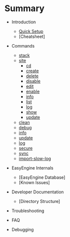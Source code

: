 # Summary
- Introduction
    * [Quick Setup](./install/index.md)
    * [Cheatsheet]
- Commands
    * [stack](./commands/stack/index.md)
    * [site](./commands/site/index.md)
         * [cd](./commands/site/cd/index.md)
         * [create](./commands/site/create/index.md)
         * [delete](./commands/site/delete/index.md)
         * [disable](./commands/site/disable/index.md)
         * [edit](./commands/site/edit/index.md)
         * [enable](./commands/site/enable/index.md)
         * [info](./commands/site/info/index.md)
         * [list](./commands/site/list/index.md)
         * [log](./commands/site/log/index.md)
         * [show](./commands/site/show/index.md)
         * [update](./commands/site/update/index.md)
    * [clean](./commands/clean/index.md)
    * [debug](./commands/debug/index.md)
    * [info](./commands/info/index.md)
    * [update](./commands/update/index.md)
    * [log](./commands/log/index.md)
    * [secure](./commands/secure/index.md)
    * [sync](./commands/sync/index.md)
    * [import-slow-log](./commands/import-slow-log/index.md)
- EasyEngine Internals
    * [EasyEngine Database]
    * [Known Issues]
- Developer Documentation
    * [Directory Structure]
    
- Troubleshooting
- FAQ
- Debugging
